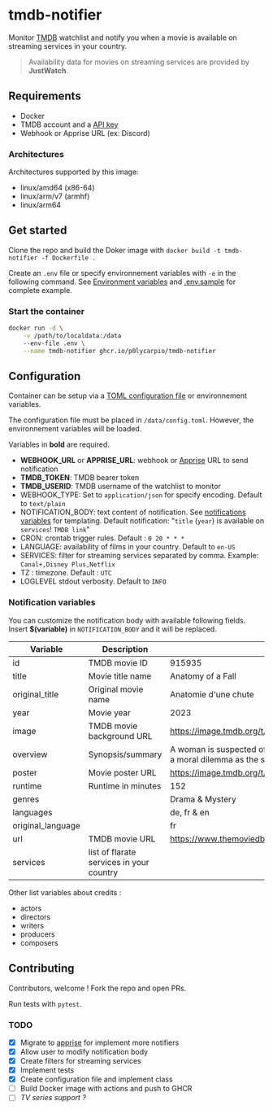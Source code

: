 # tmdb-notifier

Monitor [TMDB](https://www.themoviedb.org/) watchlist and notify you when a movie is available on streaming services in your country.

> Availability data for movies on streaming services are provided by **JustWatch**. 

## Requirements

- Docker
- TMDB account and a [API key](https://www.themoviedb.org/settings/api)
- Webhook or Apprise URL (ex: Discord)

### Architectures

Architectures supported by this image:
- linux/amd64 (x86-64)
- linux/arm/v7 (armhf)
- linux/arm64

## Get started

Clone the repo and build the Doker image with `docker build -t tmdb-notifier -f Dockerfile .`

Create an `.env` file or specify environnement variables with `-e` in the following command. See [Environment variables](#environment-variables) and [.env.sample](.env.sample) for complete example.

### Start the container

```bash
docker run -d \
    -v /path/to/localdata:/data
    --env-file .env \
    --name tmdb-notifier ghcr.io/p0lycarpio/tmdb-notifier
```

## Configuration

Container can be setup via a [TOML configuration file](./config.sample.toml) or environnement variables.

The configuration file must be placed in `/data/config.toml`. However, the environnement variables will be loaded.

Variables in **bold** are required.

- **WEBHOOK_URL** or **APPRISE_URL**: webhook or [Apprise](https://github.com/caronc/apprise?tab=readme-ov-file#supported-notifications) URL to send notification
- **TMDB_TOKEN**: TMDB bearer token
- **TMDB_USERID**: TMDB username of the watchlist to monitor
- WEBHOOK_TYPE: Set to `application/json` for specify encoding. Default to `text/plain`
- NOTIFICATION_BODY: text content of notification. See [notifications variables](#notification-variables) for templating. Default notification: "`title` (`year`) is available on `services`! `TMDB link`"
- CRON: crontab trigger rules. Default : `0 20 * * *`
- LANGUAGE: availability of films in your country. Default to `en-US`
- SERVICES: filter for streaming services separated by comma. Example: `Canal+,Disney Plus,Netflix`
- TZ : timezone. Default : `UTC`
- LOGLEVEL stdout verbosity. Default to `INFO`

### Notification variables

You can customize the notification body with available following fields. Insert **$(variable)** in `NOTIFICATION_BODY` and it will be replaced.

| **Variable** | **Description** | **Example** |
|---|---|---|
| id | TMDB movie ID | 915935 |
| title | Movie title name | Anatomy of a Fall |
| original_title | Original movie name | Anatomie d'une chute |
| year | Movie year | 2023 |
| image | TMDB movie background URL | https://image.tmdb.org/t/p/w500/kszooR7v1TLFM4pzx6IkKq2jDAN.jpg |
| overview | Synopsis/summary | A woman is suspected of her husband’s murder, and their blind son faces a moral dilemma as the sole witness. |
| poster | Movie poster URL | https://image.tmdb.org/t/p/w500/kQs6keheMwCxJxrzV83VUwFtHkB.jpg |
| runtime | Runtime in minutes | 152 |
| genres |  | Drama & Mystery |
| languages |  | de, fr & en |
| original_language |  | fr |
| url | TMDB movie URL | https://www.themoviedb.org/movie/915935 |
| services | list of flarate services in your country | |


Other list variables about credits :
- actors
- directors
- writers
- producers
- composers


## Contributing

Contributors, welcome ! Fork the repo and open PRs.

Run tests with `pytest`.

### TODO

- [x] Migrate to [apprise](https://github.com/caronc/apprise) for implement more notifiers
- [x] Allow user to modify notification body
- [x] Create filters for streaming services
- [x] Implement tests
- [x] Create configuration file and implement class
- [ ] Build Docker image with actions and push to GHCR
- [ ] *TV series support ?*
